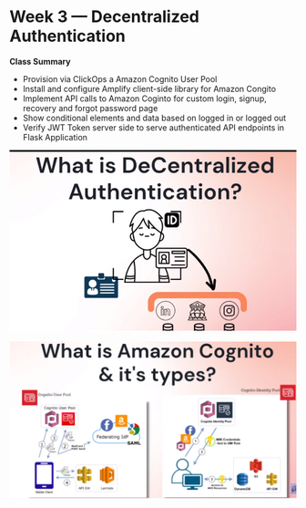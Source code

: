 # Week 3 — Decentralized Authentication
**Class Summary**
- Provision via ClickOps a Amazon Cognito User Pool
- Install and configure Amplify client-side library for Amazon Congito
- Implement API calls to Amazon Coginto for custom login, signup, recovery and forgot password page
- Show conditional elements and data based on logged in or logged out
- Verify JWT Token server side to serve authenticated API endpoints in Flask Application

![Alt text](../_docs/assets/auth.png)

![Alt text](../_docs/assets/cognito.png)